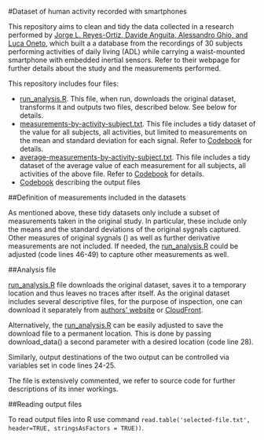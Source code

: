 #Dataset of human activity recorded with smartphones

This repository aims to clean and tidy the data collected in a research performed by [Jorge L. Reyes-Ortiz, Davide Anguita, Alessandro Ghio, and Luca Oneto](http://archive.ics.uci.edu/ml/datasets/Human+Activity+Recognition+Using+Smartphones), which built a a database from the recordings of 30 subjects performing activities of daily living (ADL) while carrying a waist-mounted smartphone with embedded inertial sensors. Refer to their webpage for further details about the study and the measurements performed.

This repository includes four files:

 - [run_analysis.R](run_analysis.R). This file, when run, downloads the original dataset, transforms it and outputs two files, described below. See below for details.
 - [measurements-by-activity-subject.txt](measurements-by-activity-subject.txt). This file includes a tidy dataset of the value for all subjects, all activities, but limited to measurements on the mean and standard deviation for each signal. Refer to [Codebook](CodeBook.md) for details.
 - [average-measurements-by-activity-subject.txt](average-measurements-by-activity-subject.txt). This file includes a tidy dataset of the average value of each measurement for all subjects, all activities of the above file. Refer to [Codebook](Codebook.md) for details.
 - [Codebook](CodeBook.md) describing the output files

##Definition of measurements included in the datasets

As mentioned above, these tidy datasets only include a subset of measurements taken in the original study. In particular, these include only the means and the standard deviations of the original sygnals captured. Other measures of original sygnals () as well as further derivative measurements are not included. If needed, the [run_analysis.R](run_analysis.R) could be adjusted (code lines 46-49) to capture other measurements as well.

##Analysis file

[run_analysis.R](run_analysis.R) file downloads the original dataset, saves it to a temporary location and thus leaves no traces after itself. As the original dataset includes several descriptive files, for the purpose of inspection, one can download it separately from [authors' website](http://archive.ics.uci.edu/ml/datasets/Human+Activity+Recognition+Using+Smartphones) or [CloudFront](https://d396qusza40orc.cloudfront.net/getdata%2Fprojectfiles%2FUCI%20HAR%20Dataset.zip). 

Alternatively, the [run_analysis.R](run_analysis.R) can be easily adjusted to save the download file to a permanent location. This is done by passing download_data() a second parameter with a desired location (code line 28).

Similarly, output destinations of the two output can be controlled via variables set in code lines 24-25.

The file is extensively commented, we refer to source code for further descriptions of its inner workings.

##Reading output files

To read output files into R use command `read.table('selected-file.txt', header=TRUE, stringsAsFactors = TRUE))`.
